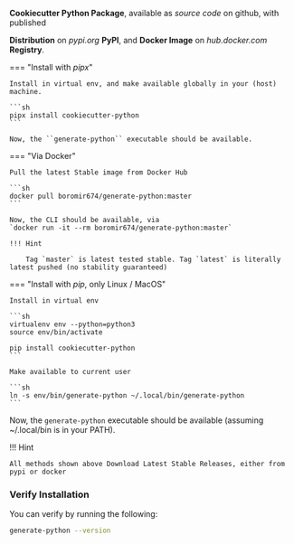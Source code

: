 
**Cookiecutter Python Package**, available as *source code* on github, with published

**Distribution** on *pypi.org* **PyPI**, and **Docker Image** on *hub.docker.com* **Registry**.


=== "Install with *pipx*"

    Install in virtual env, and make available globally in your (host) machine.

    ```sh
    pipx install cookiecutter-python
    ```

    Now, the ``generate-python`` executable should be available.


=== "Via Docker"

    Pull the latest Stable image from Docker Hub

    ```sh
    docker pull boromir674/generate-python:master
    ```

    Now, the CLI should be available, via  
    `docker run -it --rm boromir674/generate-python:master`

    !!! Hint
        
        Tag `master` is latest tested stable. Tag `latest` is literally latest pushed (no stability guaranteed)

=== "Install with *pip*, only Linux / MacOS"

    Install in virtual env

    ```sh
    virtualenv env --python=python3
    source env/bin/activate

    pip install cookiecutter-python
    ```

    Make available to current user

    ```sh
    ln -s env/bin/generate-python ~/.local/bin/generate-python
    ```

Now, the ``generate-python`` executable should be available (assuming ~/.local/bin is in your PATH).

!!! Hint

    All methods shown above Download Latest Stable Releases, either from pypi or docker


### Verify Installation

You can verify by running the following:

```sh
generate-python --version
```
